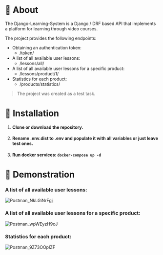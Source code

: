 # 📃 About
The Django-Learning-System is a Django / DRF based API that implements a platform for learning through video courses.

The project provides the following endpoints:
* Obtaining an authentication token:
  * /token/
* A list of all available user lessons:
  * /lessons/all/
* A list of all available user lessons for a specific product: 
  * /lessons/product/1/
* Statistics for each product:
  * /products/statistics/

> The project was created as a test task.

# 💽 Installation

1. #### Clone or download the repository.
2. #### Rename .env.dist to .env and populate it with all variables or just leave test ones.
3. #### Run docker services: `docker-compose up -d`

# 🌄 Demonstration

### A list of all available user lessons:
![Postman_NkLGiNrFgj](https://github.com/FCTL3314/Django-Learning-System/assets/97694131/3af78105-3a1f-4078-a67c-ed798003d57f)

### A list of all available user lessons for a specific product: 
![Postman_wpWEyzH9cJ](https://github.com/FCTL3314/Django-Learning-System/assets/97694131/7f59566b-1ecd-44c5-83b1-b6eaa5567702)

### Statistics for each product:
![Postman_9Z73OOpIZF](https://github.com/FCTL3314/Django-Learning-System/assets/97694131/87564b86-48fc-4b8b-a114-9f504f3e024e)

